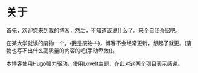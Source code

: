 # 关于


首先，欢迎您来到我的博客，然后，不知道该说什么了。来个自我介绍吧。

在某大学就读的废物一个，~~(我是废物！)~~，博客不会经常更新，想起了就更。(废物也写不出什么高质量的内容的吧(手动卑微))。

本博客使用[Hugo](https://gohugo.io/)强力驱动，使用[LoveIt](https://github.com/dillonzq/LoveIt)主题，在此对这两个项目表示感谢。
